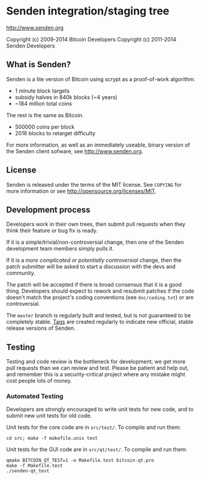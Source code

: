 Senden integration/staging tree
================================

http://www.senden.org

Copyright (c) 2009-2014 Bitcoin Developers
Copyright (c) 2011-2014 Senden Developers

What is Senden?
----------------

Senden is a lite version of Bitcoin using scrypt as a proof-of-work algorithm.
 - 1 minute block targets
 - subsidy halves in 840k blocks (~4 years)
 - ~184 million total coins

The rest is the same as Bitcoin.
 - 500000 coins per block
 - 2016 blocks to retarget difficulty

For more information, as well as an immediately useable, binary version of
the Senden client sofware, see http://www.senden.org.

License
-------

Senden is released under the terms of the MIT license. See `COPYING` for more
information or see http://opensource.org/licenses/MIT.

Development process
-------------------

Developers work in their own trees, then submit pull requests when they think
their feature or bug fix is ready.

If it is a simple/trivial/non-controversial change, then one of the Senden
development team members simply pulls it.

If it is a *more complicated or potentially controversial* change, then the patch
submitter will be asked to start a discussion with the devs and community.

The patch will be accepted if there is broad consensus that it is a good thing.
Developers should expect to rework and resubmit patches if the code doesn't
match the project's coding conventions (see `doc/coding.txt`) or are
controversial.

The `master` branch is regularly built and tested, but is not guaranteed to be
completely stable. [Tags](https://github.com/senden-project/senden/tags) are created
regularly to indicate new official, stable release versions of Senden.

Testing
-------

Testing and code review is the bottleneck for development; we get more pull
requests than we can review and test. Please be patient and help out, and
remember this is a security-critical project where any mistake might cost people
lots of money.

### Automated Testing

Developers are strongly encouraged to write unit tests for new code, and to
submit new unit tests for old code.

Unit tests for the core code are in `src/test/`. To compile and run them:

    cd src; make -f makefile.unix test

Unit tests for the GUI code are in `src/qt/test/`. To compile and run them:

    qmake BITCOIN_QT_TEST=1 -o Makefile.test bitcoin-qt.pro
    make -f Makefile.test
    ./senden-qt_test

